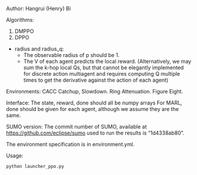 Author: Hangrui (Henry) Bi

Algorithms:
1. DMPPO
2. DPPO
* radius and radius_q: 
    * The observable radius of p should be 1.
    * The V of each agent predicts the local reward. (Alternatively, we may sum the k-hop local Qs, but that cannot be elegantly implemented for discrete action multiagent and requires computing Q multiple times to get the derivative against the action of each agent)
    
Environments:
CACC Catchup, Slowdown.
Ring Attenuation.
Figure Eight.


Interface:
The state, reward, done should all be numpy arrays
For MARL, done should be given for each agent, although we assume they are the same.

SUMO version:
The commit number of SUMO, available at https://github.com/eclipse/sumo used to run the results is “1d4338ab80”.

The environment specification is in environment.yml.

Usage:
```python
python launcher_ppo.py
```
